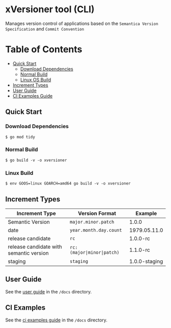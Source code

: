 # xVersioner tool (CLI)

Manages version control of applications based on the `Semantica Version Specification` and `Commit Convention`

Table of Contents
=================
<!-- toc -->
- [Quick Start](#quick-start)
    - [Download Dependencies](#download-dependencies)
    - [Normal Build](#normal-build)
    - [Linux OS Build](#linux-build)
- [Increment Types](#increment-types)      
- [User Guide](#user-guide)
- [CI Examples Guide](#ci-examples)


<!-- /toc -->
## Quick Start

### Download Dependencies
````
$ go mod tidy
````
### Normal Build
````
$ go build -v -o xversioner
````
### Linux Build
````
$ env GOOS=linux GOARCH=amd64 go build -v -o xversioner
````

## Increment Types

| Increment Type | Version Format | Example |
| -------------- | -------------- | ------- |
| Semantic Version  | `major.minor.patch` | 1.0.0 | 
| date | `year.month.day.count` | 1979.05.11.0 |
| release candidate | `rc` | 1.0.0-rc |
| release candidate with semantic version| `rc:(major\|minor\|patch)` | 1.1.0-rc |
| staging | `staging` | 1.0.0-staging | 

## User Guide
See the [user guide](docs/user-guide.md) in the `/docs` directory.

## CI Examples
See the [ci examples guide](docs/ci-examples-guide.md) in the `/docs` directory.
